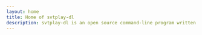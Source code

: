 ```yaml
---
layout: home
title: Home of svtplay-dl
description: svtplay-dl is an open source command-line program written in python for downloading videos from different play services.
---
```

